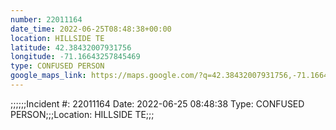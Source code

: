 ```yaml
---
number: 22011164
date_time: 2022-06-25T08:48:38+00:00
location: HILLSIDE TE
latitude: 42.38432007931756
longitude: -71.16643257845469
type: CONFUSED PERSON
google_maps_link: https://maps.google.com/?q=42.38432007931756,-71.16643257845469
---
```


;;;;;;Incident #: 22011164  Date: 2022-06-25 08:48:38   Type: CONFUSED PERSON;;;Location: HILLSIDE TE;;;

